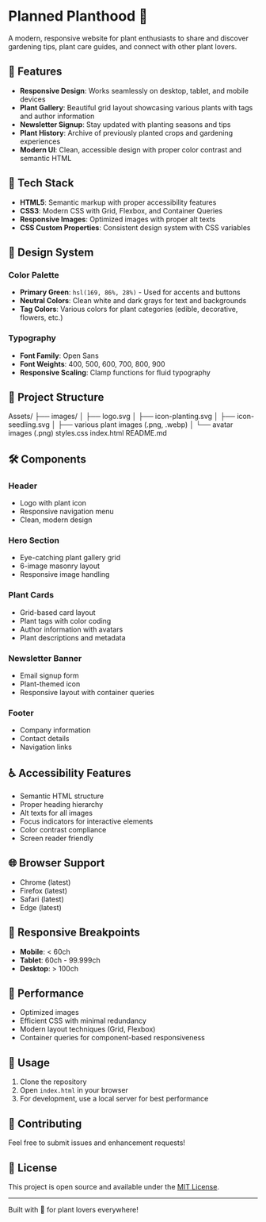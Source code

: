# Planned Planthood 🌱

A modern, responsive website for plant enthusiasts to share and discover gardening tips, plant care guides, and connect with other plant lovers.

## 🌟 Features

- **Responsive Design**: Works seamlessly on desktop, tablet, and mobile devices
- **Plant Gallery**: Beautiful grid layout showcasing various plants with tags and author information
- **Newsletter Signup**: Stay updated with planting seasons and tips
- **Plant History**: Archive of previously planted crops and gardening experiences
- **Modern UI**: Clean, accessible design with proper color contrast and semantic HTML

## 🚀 Tech Stack

- **HTML5**: Semantic markup with proper accessibility features
- **CSS3**: Modern CSS with Grid, Flexbox, and Container Queries
- **Responsive Images**: Optimized images with proper alt texts
- **CSS Custom Properties**: Consistent design system with CSS variables

## 🎨 Design System

### Color Palette
- **Primary Green**: `hsl(169, 86%, 28%)` - Used for accents and buttons
- **Neutral Colors**: Clean white and dark grays for text and backgrounds
- **Tag Colors**: Various colors for plant categories (edible, decorative, flowers, etc.)

### Typography
- **Font Family**: Open Sans
- **Font Weights**: 400, 500, 600, 700, 800, 900
- **Responsive Scaling**: Clamp functions for fluid typography

## 📁 Project Structure

Assets/
├── images/
│ ├── logo.svg
│ ├── icon-planting.svg
│ ├── icon-seedling.svg
│ ├── various plant images (.png, .webp)
│ └── avatar images (.png)
styles.css
index.html
README.md



## 🛠 Components

### Header
- Logo with plant icon
- Responsive navigation menu
- Clean, modern design

### Hero Section
- Eye-catching plant gallery grid
- 6-image masonry layout
- Responsive image handling

### Plant Cards
- Grid-based card layout
- Plant tags with color coding
- Author information with avatars
- Plant descriptions and metadata

### Newsletter Banner
- Email signup form
- Plant-themed icon
- Responsive layout with container queries

### Footer
- Company information
- Contact details
- Navigation links

## ♿ Accessibility Features

- Semantic HTML structure
- Proper heading hierarchy
- Alt texts for all images
- Focus indicators for interactive elements
- Color contrast compliance
- Screen reader friendly

## 🌐 Browser Support

- Chrome (latest)
- Firefox (latest)
- Safari (latest)
- Edge (latest)

## 📱 Responsive Breakpoints

- **Mobile**: < 60ch
- **Tablet**: 60ch - 99.999ch  
- **Desktop**: > 100ch

## 🎯 Performance

- Optimized images
- Efficient CSS with minimal redundancy
- Modern layout techniques (Grid, Flexbox)
- Container queries for component-based responsiveness

## 📝 Usage

1. Clone the repository
2. Open `index.html` in your browser
3. For development, use a local server for best performance

## 🤝 Contributing

Feel free to submit issues and enhancement requests!

## 📄 License

This project is open source and available under the [MIT License](LICENSE).

---

Built with 💚 for plant lovers everywhere!